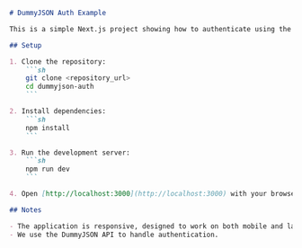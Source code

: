 ```markdown
# DummyJSON Auth Example

This is a simple Next.js project showing how to authenticate using the DummyJSON API.

## Setup

1. Clone the repository:
    ```sh
    git clone <repository_url>
    cd dummyjson-auth
    ```

2. Install dependencies:
    ```sh
    npm install
    ```

3. Run the development server:
    ```sh
    npm run dev
    ```

4. Open [http://localhost:3000](http://localhost:3000) with your browser to see the result.

## Notes

- The application is responsive, designed to work on both mobile and laptop screens.
- We use the DummyJSON API to handle authentication.
```
